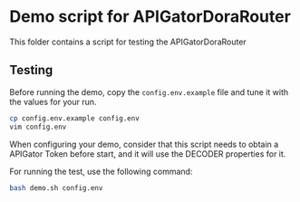 # Demo script for APIGatorDoraRouter
This folder contains a script for testing the APIGatorDoraRouter

## Testing
Before running the demo, copy the `config.env.example` file and tune it with
the values for your run.
```sh
cp config.env.example config.env
vim config.env
```
When configuring your demo, consider that this script needs to obtain a APIGator
Token before start, and it will use the DECODER properties for it.

For running the test, use the following command:
```sh
bash demo.sh config.env
```
